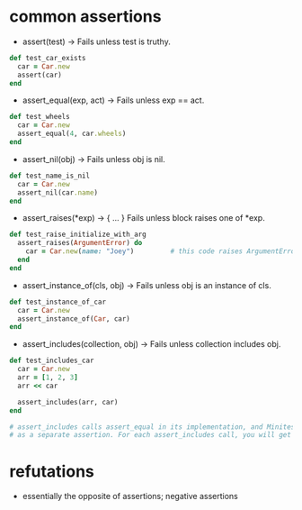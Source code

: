 # common assertions
- assert(test) ->	Fails unless test is truthy.
```ruby
def test_car_exists
  car = Car.new
  assert(car)
end
```
- assert_equal(exp, act) ->	Fails unless exp == act.
```ruby
def test_wheels
  car = Car.new
  assert_equal(4, car.wheels)
end
```
- assert_nil(obj) ->	Fails unless obj is nil.
```ruby
def test_name_is_nil
  car = Car.new
  assert_nil(car.name)
end
```
- assert_raises(*exp) -> { ... }	Fails unless block raises one of *exp.
```ruby
def test_raise_initialize_with_arg
  assert_raises(ArgumentError) do
    car = Car.new(name: "Joey")         # this code raises ArgumentError, so this assertion passes
  end
end
```
- assert_instance_of(cls, obj) ->	Fails unless obj is an instance of cls.
```ruby
def test_instance_of_car
  car = Car.new
  assert_instance_of(Car, car)
end
```
- assert_includes(collection, obj) ->	Fails unless collection includes obj.
```ruby
def test_includes_car
  car = Car.new
  arr = [1, 2, 3]
  arr << car

  assert_includes(arr, car)
end

# assert_includes calls assert_equal in its implementation, and Minitest counts that call
# as a separate assertion. For each assert_includes call, you will get 2 assertions, not 1.
```

# refutations
- essentially the opposite of assertions; negative assertions
